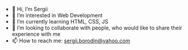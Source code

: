 - 👋 Hi, I’m Sergii
- 👀 I’m interested in Web Development
- 🌱 I’m currently learning HTML, CSS, JS
- 💞️ I’m looking to collaborate with people, who would like to share their experience with me
- 📫 How to reach me: sergii.borodin@yahoo.com

<!---
BoroDinS/BoroDinS is a ✨ special ✨ repository because its `README.md` (this file) appears on your GitHub profile.
You can click the Preview link to take a look at your changes.
--->
